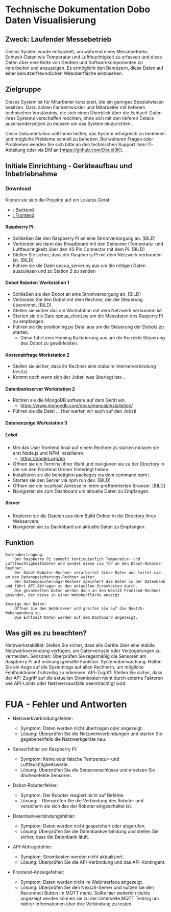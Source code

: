 # Technische Dokumentation Dobo Daten Visualisierung

## Zweck: Laufender Messebetrieb

Dieses System wurde entwickelt, um während eines Messebetriebs Echtzeit-Daten wie Temperatur und Luftfeuchtigkeit zu erfassen und diese Daten über eine Kette von Geräten und Softwarekomponenten zu verarbeiten und anzuzeigen. Es ermöglicht den Benutzern, diese Daten auf einer benutzerfreundlichen Weboberfläche einzusehen.

## Zielgruppe

Dieses System ist für Mitarbeiter konzipiert, die ein geringes Spezialwissen besitzen. Dazu zählen Fachentwickler und Mitarbeiter mit tieferem technischen Verständnis, die sich einen Überblick über die Echtzeit-Daten ihres Systems verschaffen möchten, ohne sich mit den tieferen Details auseinandersetzen zu müssen um das System einzurichten.

Diese Dokumentation soll Ihnen helfen, das System erfolgreich zu bedienen und mögliche Probleme schnell zu beheben. Bei weiteren Fragen oder Problemen wenden Sie sich bitte an den technischen Support Ihrer IT-Abteilung oder via DM an [https://github.com/Doubl3K].

## Initiale Einrichtung - Geräteaufbau und Inbetriebnahme

### Download

Klonen sie sich die Projekte auf ein Lokales Gerät:

- [: Backend](https://github.com/benjis-organisation/Lernfeld-8-Dobot)
- [: Frontend](https://github.com/Doubl3K/dobo-frontend)

#### Raspberry Pi:

- Schließen Sie den Raspberry Pi an eine Stromversorgung an.
  [BILD]
- Verbinden sie dann das Breadboard mit den Sensoren (Temperatur und Luftfeuchtigkeit) über den 40 Pin Connector mit dem Pi.
  [BILD]
- Stellen Sie sicher, dass der Raspberry Pi mit dem Netzwerk verbunden ist.
  [BILD]
- Führen sie die Datei opcua_server.py aus um die nötigen Daten auszulesen und zu Station 2 zu senden

#### Dobot Roboter: Workstation 1

- Schließen sie den Dobot an eine Stromversorgung an.
  [BILD]
- Verbinden Sie den Dobot mit dem Rechner, der die Steuerung übernimmt.
  [BILD]
- Stellen sie sicher das die Workstation mit dem Netzwerk verbunden ist.
- Starten sie die Date opcua_client.py um die Messdaten des Rasperry Pi zu empfangen.
- Führen sie die positioning.py Datei aus um die Steuerung der Dobots zu starten.
  - Diese führt eine Homing Kalibrierung aus um die Korrekte Steuerung des Dobot zu gewärleisten.

#### Kostenabfrage Workstation 2

- Stellen sie sicher, dass ihr Rechner eine stabaile Internetverbindung besitzt.
- Kommt noch wenn sich der Jobsti was überlegt hat-..

#### Datenbankserver Workstation 2

- Richten sie die MongoDB software auf dem Gerät ein
  - https://www.mongodb.com/docs/manual/installation/
- Führen sie die Datei ... Hier warten wir auch auf den Jobsti

#### Datenanzeige Workstation 3

##### Lokal

- Um das User frontend lokal auf einem Rechner zu starten müssen sie erst Node.js und NPM installieren.
  - https://nodejs.org/en
- Öffnen sie ein Terminal ihrer Wahl und navigieren sie zu der Directory in der sie den Frontend Ordner hinterlegt haben.
- Installieren sie die benötigten packages via dem command npm i.
- Starten sie den Server via npm run dev.
  [BILD]
- Öffnen sie die localhost Adresse in ihrem preffererierten Browser.
  [BILD]
- Navigieren sie zum Dashboard um aktuelle Daten zu Empfangen.

##### Server

- Kopieren sie die Dateien aus dem Build Ordner in die Directory ihres Webservers.
- Navigieren sie zu Dashobard um aktuelle Daten zu Empfangen.

## Funktion

    Datenübertragung:
        Der Raspberry Pi sammelt kontinuierlich Temperatur- und Luftfeuchtigkeitsdaten und sendet diese via TCP an den Dobot-Roboter-Rechner.
        Der Dobot-Roboter-Rechner verarbeitet diese Daten und leitet sie an den Datenspeicherungs-Rechner weiter.
        Der Datenspeicherungs-Rechner speichert die Daten in der Datenbank und führt API-Abfragen zu den aktuellen Stromkosten durch.
        Die gesammelten Daten werden dann an den NextJS Frontend-Rechner gesendet, der diese in einer Weboberfläche anzeigt.

    Anzeige der Daten:
        Öffnen Sie den Webbrowser und greifen Sie auf die NextJS-Webanwendung zu.
        Die Echtzeit-Daten werden auf dem Dashboard angezeigt.

## Was gilt es zu beachten?

Netzwerkstabilität: Stellen Sie sicher, dass alle Geräte über eine stabile Netzwerkverbindung verfügen, um Datenverluste oder Verzögerungen zu vermeiden.
Sensoren: Überprüfen Sie regelmäßig die Sensoren am Raspberry Pi auf ordnungsgemäße Funktion.
Systemüberwachung: Halten Sie ein Auge auf die Systemlogs auf allen Rechnern, um mögliche Fehlfunktionen frühzeitig zu erkennen.
API-Zugriff: Stellen Sie sicher, dass der API-Zugriff auf die aktuellen Stromkosten nicht durch externe Faktoren wie API-Limits oder Netzwerkausfälle beeinträchtigt wird.

# FUA - Fehler und Antworten

- Netzwerkverbindungsfehler:

  - Symptom: Daten werden nicht übertragen oder angezeigt.
  - Lösung: Überprüfen Sie die Netzwerkverbindungen und starten Sie gegebenenfalls die Netzwerkgeräte neu.

- Sensorfehler am Raspberry Pi:

  - Symptom: Keine oder falsche Temperatur- und Luftfeuchtigkeitswerte.
  - Lösung: Überprüfen Sie die Sensoranschlüsse und ersetzen Sie dhohesefekte Sensoren.

- Dobot-Roboterfehler:

  - Symptom: Der Roboter reagiert nicht auf Befehle.
  - Lösung: - Überprüfen Sie die Verbindung des Roboter und versichern sie sich das der Roboter eingeschaltet ist.

- Datenbankverbindungsfehler:

  - Symptom: Daten werden nicht gespeichert oder abgerufen.
  - Lösung: Überprüfen Sie die Datenbankverbindung und stellen Sie sicher, dass die Datenbank läuft.

- API-Abfragefehler:

  - Symptom: Stromkosten werden nicht aktualisiert.
  - Lösung: Überprüfen Sie die API-Verbindung und das API-Kontingent.

- Frontend-Anzeigefehler:
  - Symptom: Daten werden nicht im Webinterface angezeigt.
  - Lösung: Überprüfen Sie den NextJS-Server und nutzen sie den Reconnect Button im MQTT menü.
    Sollte hier weiterhin nichts angezeigt werden können sie zu der Unterseite MQTT Testing um nährer Informationen über ihre Verbindung zu testen.
